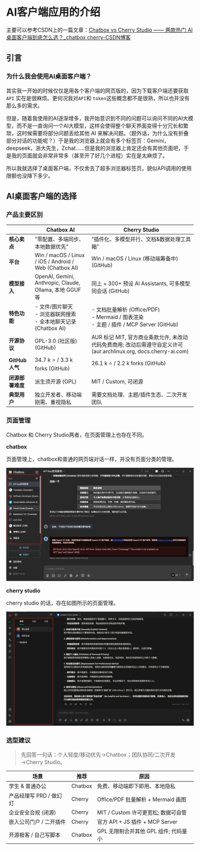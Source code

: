 # AI客户端应用的介绍

主要可以参考CSDN上的一篇文章：[Chatbox vs Cherry Studio —— 两款热门 AI 桌面客户端到底怎么选？_chatbox cherry-CSDN博客](https://blog.csdn.net/pumpkin84514/article/details/147907192)

## 引言

### 为什么我会使用AI桌面客户端？

其实我一开始的时候仅仅是用各个客户端的网页版的，因为下载客户端还要获取 `API` 实在是很麻烦。更何况我对`API`和 `token`这些概念都不是很熟，所以也并没有那么多的需求。

但是，随着我使用的AI逐渐增多，我开始意识到不同的问题可以询问不同的AI大模型，而不是一直询问一个AI大模型，这样会使得整个聊天界面变得十分冗长和繁琐，这时候需要将部分问题丢给其他 AI 来解决问题。（题外话，为什么没有折叠部分对话的功能呢？）于是我的浏览器上就会有多个标签页：Gemini，deepseek，浙大先生，Zchat......但是我的浏览器上肯定还会有其他页面吧，于是我的页面就会非常非常多（甚至开了好几个进程）实在是太麻烦了。

所以我就选择了桌面客户端，不仅舍去了超多浏览器标签页，貌似API调用的使用限额也没降下多少。

## AI桌面客户端的选择

### 产品主要区别

|                  | Chatbox AI                                                   | Cherry Studio                                                |
| ---------------- | ------------------------------------------------------------ | ------------------------------------------------------------ |
| **核心卖点**     | “零配置、多端同步、本地数据优先”                             | “插件化、多模型并行、文档&数据处理工具箱”                    |
| **平台**         | Win / macOS / Linux / iOS / Android / Web (Chatbox AI)       | Win / macOS / Linux (移动端筹备中) (GitHub)                  |
| **模型接入**     | OpenAI, Gemini, Anthropic, Claude, Ollama, 本地 GGUF 等      | 同上 + 300+ 预设 AI Assistants, 可多模型同会话 (GitHub)      |
| **特色功能**     | - 文件/图片聊天<br>- 浏览器联网搜索<br>- 全本地聊天记录 (Chatbox AI) | - 文档批量解析 (Office/PDF)<br>- Mermaid / 图表渲染<br>- 主题 / 插件 / MCP Server (GitHub) |
| **开源协议**     | GPL-3.0 (社区版) (GitHub)                                    | AUR 标记 MIT, 官方商业条款允许, 未改动代码免费商用; 改动后需遵守自定义许可 (aur.archlinux.org, docs.cherry-ai.com) |
| **GitHub 人气**  | 34.7 k ⭐ / 3.3 k forks (GitHub)                              | 26.1 k ⭐ / 2.2 k forks (GitHub)                              |
| **闭源部署难度** | 派生须开源 (GPL)                                             | MIT / Custom, 可闭源                                         |
| **典型用户**     | 独立开发者、移动端刚需、重视隐私                             | 需要文档处理、主题/插件生态、二次开发团队                    |

### 页面管理

Chatbox 和 Cherry Studio两者，在页面管理上也存在不同。

**chatbox**

页面管理上，chatbox和普通的网页端对话一样，并没有页面分类的管理。

![image-20250729150404878](./1.png)

**cherry studio**

cherry studio 的话，存在如图所示的页面管理。

![image-20250729150800124](./2.png)

### 选型建议

> 先回答一句话：个人轻度/移动优先→Chatbox；团队协同/二次开发→Cherry Studio。

| 场景                    | 推荐    | 原因                                  |
| ----------------------- | ------- | ------------------------------------- |
| 学生 & 普通办公         | Chatbox | 免费、移动端即下即用、本地隐私        |
| 产品经理写 PRD / 做幻灯 | Cherry  | Office/PDF 批量解析 + Mermaid 画图    |
| 企业安全合规 (闭源)     | Cherry  | MIT / Custom 许可更宽松; 数据可自管   |
| 嵌入公司门户 / 二开插件 | Cherry  | 官方 API + JS 插件 + MCP Server       |
| 开源极客 / 自己写脚本   | Chatbox | GPL 无限制合并其他 GPL 组件; 代码量小 |